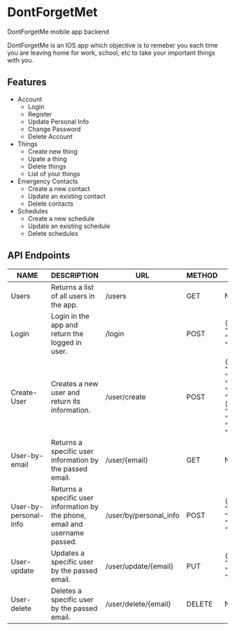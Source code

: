 # DontForgetMet
DontForgetMe mobile app backend

DontForgetMe is an IOS app which objective is to remeber you each time you are leaving home for work, school, etc to take your important things with you.
## Features
* Account
  * Login
  * Register
  * Update Personal Info
  * Change Password
  * Delete Account
* Things
  * Create new thing
  * Upate a thing
  * Delete things
  * List of your things
* Emergency Contacts
  * Create a new contact
  * Update an existing contact
  * Delete contacts
* Schedules
  * Create a new schedule
  * Update an existing schedule
  * Delete schedules
## API Endpoints
| NAME                  | DESCRIPTION                           | URL    | METHOD | BODY |
| --------------------- | ------------------------------------- | ------ | ------ | ---- |
| Users                 | Returns a list of all users in the app. | /users | GET    | NA   |
| Login                 | Login in the app and return the logged in user. | /login | POST    | ` { "username": "username", "password": "password" } ` |
| Create-User           | Creates a new user and return its information.  | /user/create | POST    | `{ "phone": "1234567890", "password": "password", "things": [], "emergencyContacts": [], "email": "example@exp.exp", "username": "username", "schedules": [] }`   |
| User-by-email         | Returns a specific user information by the passed email. | /user/{email} | GET    | NA   |
| User-by-personal-info | Returns a specific user information by the phone, email and username passed. | /user/by/personal\_info | POST    | `{ "email": "example@exp.exp", "username": "username", "phone": "1234567890" }`   |
| User-update           | Updates a specific user by the passed email. | /user/update/{email} | PUT    | `{ "phone": "1234567890", "username": "username" }`   |
| User-delete           | Deletes a specific user by the passed email. | /user/delete/{email} | DELETE    | NA   |
